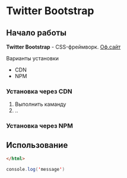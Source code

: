 # Twitter Bootstrap

## Начало работы
**Twitter Bootstrap** - CSS-фреймворк. [Оф.сайт](https://getbootstrap.com)

Варианты установки
* CDN
* NPM

### Установка через CDN

1. Выполнить каманду
2. ..


### Установка через NPM

## Использование

```html
</html>

```
```java script
console.log('message')
```
